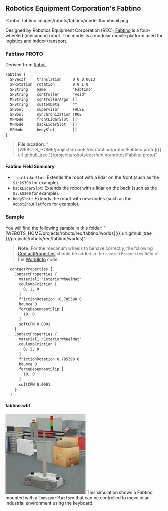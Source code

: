 ## Robotics Equipment Corporation's Fabtino

%robot fabtino images/robots/fabtino/model.thumbnail.png

Designed by Robotics Equipment Corporation (REC), [Fabtino](fabtino.md) is a four-wheeled (mecanum) robot.
The model is a modular mobile platform used for logistics and indoor transport.

### Fabtino PROTO

Derived from [Robot](../reference/robot.md).

```
Fabtino {
  SFVec3f     translation     0 0 0.0613
  SFRotation  rotation        0 0 1 0
  SFString    name            "Fabtino"
  SFString    controller      "void"
  MFString    controllerArgs  []
  SFString    customData      ""
  SFBool      supervisor      FALSE
  SFBool      synchronization TRUE
  MFNode      frontLidarSlot  []
  MFNode      backLidarSlot   []
  MFNode      bodySlot        []
}
```

> **File location**: "[WEBOTS\_HOME/projects/robots/rec/fabtino/protos/Fabtino.proto]({{ url.github_tree }}/projects/robots/rec/fabtino/protos/Fabtino.proto)"

#### Fabtino Field Summary

- `frontLidarSlot`: Extends the robot with a lidar on the front (such as the `SickS300` for example).
- `backLidarSlot`: Extends the robot with a lidar on the back (such as the `SickS300` for example).
- `bodySlot` : Extends the robot with new nodes (such as the `Robotino3Platform` for example).


### Sample

You will find the following sample in this folder: "[WEBOTS\_HOME/projects/robots/rec/fabtino/worlds]({{ url.github_tree }}/projects/robots/rec/fabtino/worlds)".

> **Note:** For the mecanum wheels to behave correctly, the following [ContactProperties](../reference/contactproperties.md) should be added in the `contactProperties` field of the [WorldInfo](../reference/worldinfo.md) node:
```
  contactProperties [
    ContactProperties {
      material1 "InteriorWheelMat"
      coulombFriction [
        0, 2, 0
      ]
      frictionRotation -0.785398 0
      bounce 0
      forceDependentSlip [
        10, 0
      ]
      softCFM 0.0001
    }
    ContactProperties {
      material1 "ExteriorWheelMat"
      coulombFriction [
        0, 2, 0
      ]
      frictionRotation 0.785398 0
      bounce 0
      forceDependentSlip [
        10, 0
      ]
      softCFM 0.0001
    }
  ]
```

#### fabtino.wbt

![fabtino.wbt.png](images/robots/fabtino/fabtino.wbt.thumbnail.jpg) This simulation shows a Fabtino mounted with a `ConveyorPlatform` that can be controlled to move in an industrial environment using the keyboard.
